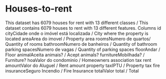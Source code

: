 # Houses-to-rent


This dataset has 6079 houses for rent with 13 different classes / This dataset contains 6079 houses to rent with 13 different features.
Columns
id
cityCidade onde o imóvel está localizada / City where the property is located
areaArea do imovel / Property area
roomsNumero de quartos/ Quantity of rooms
bathroomNumero de banheiros / Quantity of bathroom
parking spacesNumero de vagas / Quantity of parking spaces
floorAndar / Floor
animalAceita animais? / Acept animals?
furnitureMobilhada? / Furniture?
hoaValor do condominio / Homeowners association tax
rent amountValor do Aluguel / Rent amount
property taxIPTU / Property tax
fire insuranceSeguro Incendio / Fire Insurance
totalValor total / Total
